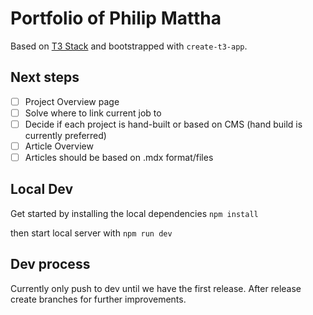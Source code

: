 # Portfolio of Philip Mattha

Based on [T3 Stack](https://create.t3.gg/) and bootstrapped with `create-t3-app`.

## Next steps

- [ ] Project Overview page
- [ ] Solve where to link current job to
- [ ] Decide if each project is hand-built or based on CMS (hand build is currently preferred)
- [ ] Article Overview
- [ ] Articles should be based on .mdx format/files

## Local Dev

Get started by installing the local dependencies `npm install`

then start local server with `npm run dev`

## Dev process

Currently only push to dev until we have the first release. After release create branches for further improvements.
